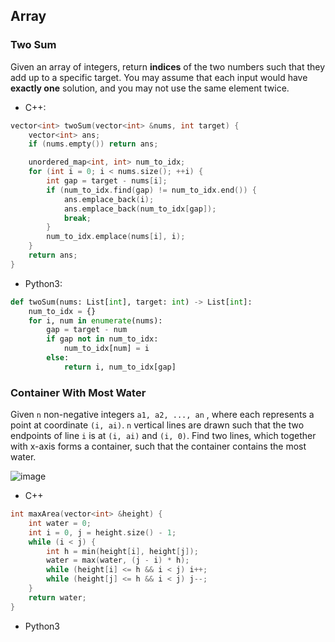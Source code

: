 ## Array

### Two Sum

Given an array of integers, return **indices** of the two numbers such that they add up to a specific target.
You may assume that each input would have **exactly one** solution, and you may not use the same element twice.

* C++:
```c++
vector<int> twoSum(vector<int> &nums, int target) {
    vector<int> ans;
    if (nums.empty()) return ans;

    unordered_map<int, int> num_to_idx;
    for (int i = 0; i < nums.size(); ++i) {
        int gap = target - nums[i];
        if (num_to_idx.find(gap) != num_to_idx.end()) {
            ans.emplace_back(i);
            ans.emplace_back(num_to_idx[gap]);
            break;
        }
        num_to_idx.emplace(nums[i], i);
    }
    return ans;
}
```
* Python3:
```python
def twoSum(nums: List[int], target: int) -> List[int]:
    num_to_idx = {}
    for i, num in enumerate(nums):
        gap = target - num
        if gap not in num_to_idx:
            num_to_idx[num] = i
        else:
            return i, num_to_idx[gap]
```

### Container With Most Water

Given `n` non-negative integers `a1, a2, ..., an` , where each represents a point at coordinate `(i, ai)`. `n` vertical lines are drawn such that the two endpoints of line `i` is at `(i, ai)` and `(i, 0)`. Find two lines, which together with x-axis forms a container, such that the container contains the most water.

![image](https://s3-lc-upload.s3.amazonaws.com/uploads/2018/07/17/question_11.jpg)

* C++
```c++
int maxArea(vector<int> &height) {
    int water = 0;
    int i = 0, j = height.size() - 1;
    while (i < j) {
        int h = min(height[i], height[j]);
        water = max(water, (j - i) * h);
        while (height[i] <= h && i < j) i++;
        while (height[j] <= h && i < j) j--;
    }
    return water;
}
```

* Python3
```python

```
